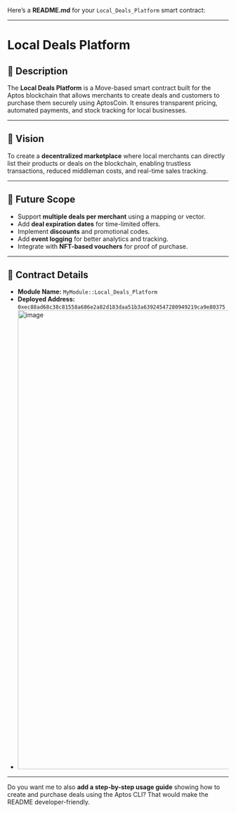 Here’s a **README.md** for your `Local_Deals_Platform` smart contract:

---

# Local Deals Platform

## 📜 Description

The **Local Deals Platform** is a Move-based smart contract built for the Aptos blockchain that allows merchants to create deals and customers to purchase them securely using AptosCoin. It ensures transparent pricing, automated payments, and stock tracking for local businesses.

---

## 🎯 Vision

To create a **decentralized marketplace** where local merchants can directly list their products or deals on the blockchain, enabling trustless transactions, reduced middleman costs, and real-time sales tracking.

---

## 🚀 Future Scope

* Support **multiple deals per merchant** using a mapping or vector.
* Add **deal expiration dates** for time-limited offers.
* Implement **discounts** and promotional codes.
* Add **event logging** for better analytics and tracking.
* Integrate with **NFT-based vouchers** for proof of purchase.

---

## 📄 Contract Details

* **Module Name:** `MyModule::Local_Deals_Platform`
* **Deployed Address:** `0xec88ad68c38c81558a686e2a82d183daa51b3a63924547280949219ca9e80375`
* <img width="1909" height="1045" alt="image" src="https://github.com/user-attachments/assets/0138514a-0fb0-4f12-b6f4-ded46842a893" />


---

Do you want me to also **add a step-by-step usage guide** showing how to create and purchase deals using the Aptos CLI? That would make the README developer-friendly.

